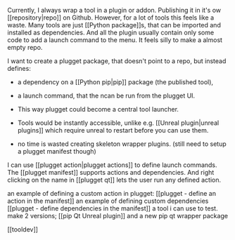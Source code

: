 Currently, I always wrap a tool in a plugin or addon. Publishing it in it's ow [[repository|repo]] on Github.
However, for a lot of tools this feels like a waste. Many tools are just [[Python package]]s, that can be imported and installed as dependencies. And all the plugin usually contain only some code to add a launch command to the menu. It feels silly to make a almost empty repo.

I want to create a plugget package, that doesn't point to a repo, but instead defines: 
- a dependency on a [[Python pip|pip]] package (the published tool),
- a launch command, that the ncan be run from the plugget UI.

- This way plugget could become a central tool launcher.
- Tools would be instantly accessible, unlike e.g.  [[Unreal plugin|unreal plugins]] which require unreal to restart before you can use them.
- no time is wasted creating skeleton wrapper plugins. (still need to setup a plugget manifest though)

I can use [[plugget action|plugget actions]] to define launch commands.
The [[plugget manifest]] supports actions and dependencies.
And right clicking on the name in [[plugget qt]] lets the user run any defined action.

an example of defining a custom action in plugget: [[plugget - define an action in the manifest]]
an example of defining custom dependencies [[plugget - define dependencies in the manifest]]
a tool i can use to test.
	make 2 versions; [[pip Qt Unreal plugin]]
	and a new pip qt wrapper package



[[tooldev]]